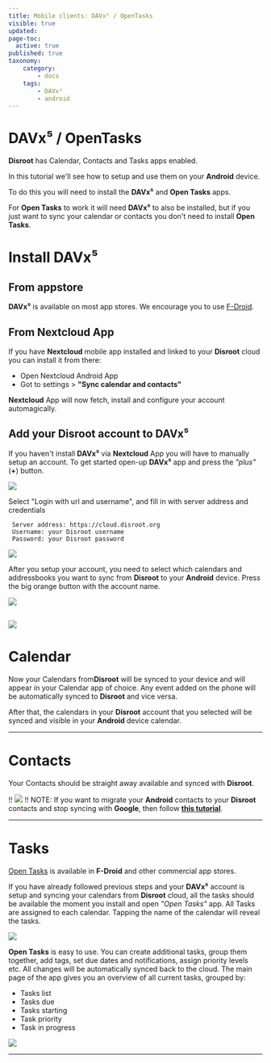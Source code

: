 ```yaml
---
title: Mobile clients: DAVx⁵ / OpenTasks
visible: true
updated:
page-toc:
  active: true
published: true
taxonomy:
    category:
        - docs
    tags:
        - DAVx⁵
        - android
---
```


# DAVx⁵ / OpenTasks

**Disroot** has Calendar, Contacts and Tasks apps enabled.

In this tutorial we'll see how to setup and use them on your **Android** device.

To do this you will need to install the **DAVx⁵** and **Open Tasks** apps.

For **Open Tasks** to work it will need **DAVx⁵** to also be installed, but if you just want to sync your calendar or contacts you don't need to install **Open Tasks**.


# Install DAVx⁵
## From appstore
**DAVx⁵** is available on most app stores. We encourage you to use [F-Droid](https://f-droid.org/).

## From Nextcloud App
If you have **Nextcloud** mobile app installed and linked to your **Disroot** cloud you can install it from there:
 - Open Nextcloud Android App
 - Got to settings > **"Sync calendar and contacts"**

**Nextcloud** App will now fetch, install and configure your account automagically.

## Add your Disroot account to DAVx⁵

If you haven't install **DAVx⁵** via **Nextcloud** App you will have to manually setup an account.
To get started open-up **DAVx⁵** app and press the *"plus"* (**+**) button.

![](en/nextcloud_davdroid1.jpeg)


Select "Login with url and username", and fill in with server address and credentials

```
 Server address: https://cloud.disroot.org
 Username: your Disroot username
 Password: your Disroot password
```

![](en/nextcloud_davdroid2.jpeg)

After you setup your account, you need to select which calendars and addressbooks you want to sync from **Disroot** to your **Android** device.
Press the big orange button with the account name.

![](en/nextcloud_davdroid3.jpeg)

![](en/nextcloud_davdroid4.jpeg)
-------------------

# Calendar
Now your Calendars from**Disroot** will be synced to your device and will appear in your Calendar app of choice. Any event added on the phone will be automatically synced to **Disroot** and vice versa.

After that, the calendars in your **Disroot** account that you selected will be synced and visible in your **Android** device calendar.

---------------------
# Contacts
Your Contacts should be straight away available and synced with **Disroot**.

!! ![](en/note.png)
!! NOTE: If you want to migrate your **Android** contacts to your **Disroot** contacts and stop syncing with **Google**, then follow **[this tutorial](../migrating-contacts-from-google)**.

---------------------
# Tasks

[Open Tasks](https://f-droid.org/packages/org.dmfs.tasks/) is available in **F-Droid** and other commercial app stores.

If you have already followed previous steps and your **DAVx⁵** account is setup and syncing your calendars from **Disroot** cloud, all the tasks should be available the moment you install and open *"Open Tasks"* app.
All Tasks are assigned to each calendar. Tapping the name of the calendar will reveal the tasks.

![](en/nextcloud_tasks1.jpeg)

**Open Tasks** is easy to use. You can create additional tasks, group them together, add tags, set due dates and notifications, assign priority levels etc.
All changes will be automatically synced back to the cloud. The main page of the app gives you an overview of all current tasks, grouped by:
* Tasks list
* Tasks due
* Tasks starting
* Task priority
* Task in progress

![](en/nextcloud_tasks2.jpeg)

-----------------------
